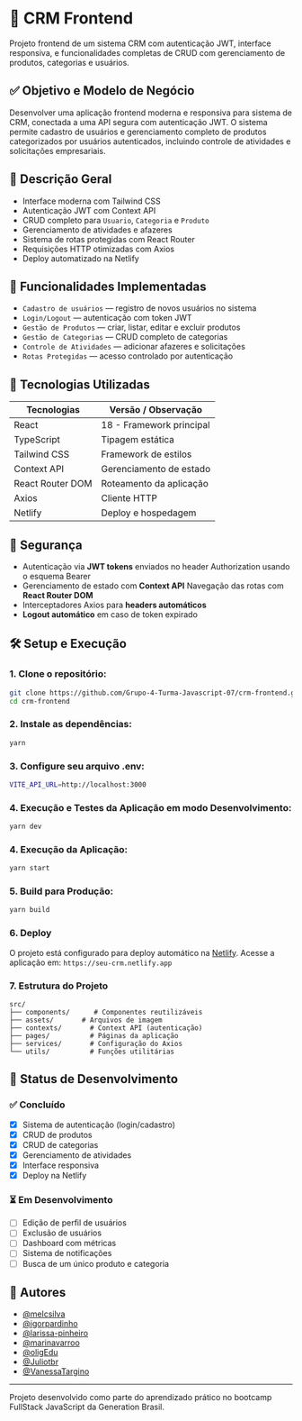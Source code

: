 # 📱 CRM Frontend
Projeto frontend de um sistema CRM com autenticação JWT, interface responsiva, e funcionalidades completas de CRUD com gerenciamento de produtos, categorias e usuários.  

## ✅ Objetivo e Modelo de Negócio
Desenvolver uma aplicação frontend moderna e responsiva para sistema de CRM, conectada a uma API segura com autenticação JWT. O sistema permite cadastro de usuários e gerenciamento completo de produtos categorizados por usuários autenticados, incluindo controle de atividades e solicitações empresariais.  

## 🧾 Descrição Geral
- Interface moderna com Tailwind CSS
- Autenticação JWT com Context API
- CRUD completo para `Usuario`, `Categoria` e `Produto`
- Gerenciamento de atividades e afazeres
- Sistema de rotas protegidas com React Router
- Requisições HTTP otimizadas com Axios
- Deploy automatizado na Netlify

## 🔄 Funcionalidades Implementadas
- `Cadastro de usuários` — registro de novos usuários no sistema
- `Login/Logout` — autenticação com token JWT
- `Gestão de Produtos` — criar, listar, editar e excluir produtos
- `Gestão de Categorias` — CRUD completo de categorias
- `Controle de Atividades` — adicionar afazeres e solicitações
- `Rotas Protegidas` — acesso controlado por autenticação

## 🧪 Tecnologias Utilizadas
| Tecnologias        | Versão / Observação              |
|--------------------|----------------------------------|
| React              | 18 - Framework principal         |
| TypeScript         | Tipagem estática                 |
| Tailwind CSS       | Framework de estilos             |
| Context API        | Gerenciamento de estado          |
| React Router DOM   | Roteamento da aplicação          |
| Axios              | Cliente HTTP                     |
| Netlify            | Deploy e hospedagem              |  

## 🔐 Segurança
- Autenticação via **JWT tokens** enviados no header Authorization usando o esquema Bearer
- Gerenciamento de estado com **Context API**
  Navegação das rotas com **React Router DOM**
- Interceptadores Axios para **headers automáticos**
- **Logout automático** em caso de token expirado  

## 🛠️ Setup e Execução
### 1. Clone o repositório:
```bash
git clone https://github.com/Grupo-4-Turma-Javascript-07/crm-frontend.git
cd crm-frontend
```  
### 2. Instale as dependências:
```bash
yarn
```
### 3. Configure seu arquivo .env:
```bash
VITE_API_URL=http://localhost:3000
```  
### 4. Execução e Testes da Aplicação em modo Desenvolvimento:
```bash
yarn dev
```
### 4. Execução da Aplicação:
```bash
yarn start
```
### 5. Build para Produção:
```bash
yarn build
```
### 6. Deploy
O projeto está configurado para deploy automático na [Netlify](https://netlify.com).
Acesse a aplicação em: `https://seu-crm.netlify.app`  

### 7. Estrutura do Projeto
```
src/
├── components/      # Componentes reutilizáveis
├── assets/       # Arquivos de imagem
├── contexts/       # Context API (autenticação)
├── pages/          # Páginas da aplicação
├── services/       # Configuração do Axios
└── utils/          # Funções utilitárias
```

## 📝 Status de Desenvolvimento
### ✅ Concluído
- [x] Sistema de autenticação (login/cadastro)
- [x] CRUD de produtos
- [x] CRUD de categorias
- [x] Gerenciamento de atividades
- [x] Interface responsiva
- [x] Deploy na Netlify

### ⏳ Em Desenvolvimento
- [ ] Edição de perfil de usuários
- [ ] Exclusão de usuários
- [ ] Dashboard com métricas
- [ ] Sistema de notificações
- [ ] Busca de um único produto e categoria

## 👥 Autores

* [@melcsilva](https://github.com/melcsilva)
* [@igorpardinho](https://github.com/igorpardinho)
* [@larissa-pinheiro](https://github.com/larissa-pinheiro)
* [@marinavarroo](https://github.com/marinavarroo)
* [@oligEdu](https://github.com/oligEdu)
* [@Juliotbr](https://github.com/Juliotbr)
* [@VanessaTargino](https://github.com/VanessaTargino)

---
Projeto desenvolvido como parte do aprendizado prático no bootcamp FullStack JavaScript da Generation Brasil.
